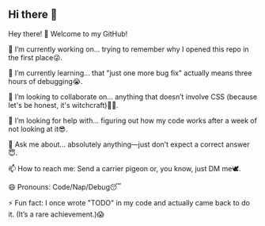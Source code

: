 ## Hi there 👋

Hey there! 👋 Welcome to my GitHub!

🔭 I’m currently working on... trying to remember why I opened this repo in the first place😜.

🌱 I’m currently learning... that "just one more bug fix" actually means three hours of debugging😭.

👯 I’m looking to collaborate on... anything that doesn’t involve CSS (because let's be honest, it's witchcraft)🧙‍♀️.

🤔 I’m looking for help with... figuring out how my code works after a week of not looking at it😎.

💬 Ask me about... absolutely anything—just don’t expect a correct answer😇.

📫 How to reach me: Send a carrier pigeon or, you know, just DM me🕊️.

😄 Pronouns: Code/Nap/Debug😴

⚡ Fun fact: I once wrote "TODO" in my code and actually came back to do it. (It’s a rare achievement.)😱
